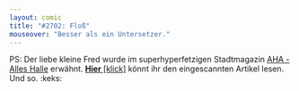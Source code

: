 ```yaml
---
layout: comic
title: "#2702: Floß"
mouseover: "Besser als ein Untersetzer."
---
```


PS: 
Der liebe kleine Fred wurde im superhyperfetzigen Stadtmagazin <a href="http://www.aha-alleshalle.de/">AHA - Alles Halle</a> erwähnt. 
<a href="http://www.fonflatter.de/dateien/AHA_Artikel_2013-02_Hast_du_gepupst_Tag.jpg"><strong>Hier</strong> [klick]</a> könnt ihr den eingescannten Artikel lesen.
Und so.
:keks:
